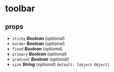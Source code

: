 # toolbar 
## props 
- `sticky` ***Boolean*** (*optional*) 
- `border` ***Boolean*** (*optional*) 
- `fixed` ***Boolean*** (*optional*) 
- `primary` ***Boolean*** (*optional*) 
- `gradient` ***Boolean*** (*optional*) 
- `size` ***String*** (*optional*) `default: [object Object]` 




